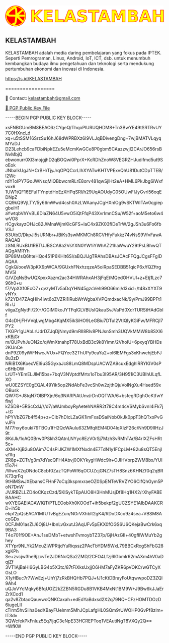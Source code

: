 ![KELASTAMBAH](/ktkt.png)
## KELASTAMBAH

KELASTAMBAH adalah media daring pembelajaran yang fokus pada IPTEK. Seperti Pemrograman, Linux, Android, IoT,  ICT, dsb. untuk menumbuh kembangkan budaya ilmu pengetahuan dan teknologi serta mendukung pertumbuhan ekonomi dan inovasi di Indonesia.

https://s.id/KELASTAMBAH

=================

📧 Contact: kelastambah@gmail.com

[🔑 PGP Public Key File](https://github.com/KELASTAMBAH/KELASTAMBAH/blob/main/KELASTAMBAH_kelastambah%40gmail.com-pub.asc)

-----BEGIN PGP PUBLIC KEY BLOCK-----

xsFNBGUmBM8BEAC6zCYgeQ/ThqoPlURUQHDM8+Tn3BwYE49tSRTRvUY7C0HXncLd
xq+u5tSSM16SrzSu16hJ68dWPRBXz6I9VLJqBDivengDng+7wjBMATVLqyqMYaDJ
D23Lehcb9caFDbiNpkEZu5eMcmKwGCe8P0gbm5CAazzwjI2CArJO656rsBNvMbjQ
ebwonurr0Xl3mojgjhD2qBOQwi0PprX+KcRDhZnoW8VEGRZHJudifmd5ut9SoEok
JNbaIkUgJN+CrBHrTjyJrqOPQCcrLIhXYATwKHTVPExvQhU81DutCDpTTEB/l2Wc
rdY1oIPY7GoJWNsqMiQBbwcmRLrE8orv481qwSjlHt2eA+HML6PkJbg6iWxfvox6
1UW1tQF16EFuITYnptdHoEzXHPqSRl/h29UqAOUdyG05OUwFIJyGvrl56oqEDNpZ
CQ9kQ9VjLTY/5y66mWwd4csh0AzLWAanyJCgHXnlOg9vSKTWITAv0qgiepgbeiH1
aYwtqbVhYvBL6DiaZN64U5vwO5iQtFfqP43XvrImnCSu/W52f+aoM5eto6w4wVO8
rICgvkayzOHJc82J/MnaWjmKlcGFS+laC4x9ZK03fIDeTrW/2gJSh3u6Fo6fbVSJ
83UtbD/DkpJi5sURNbr+JBiKs3swMKMCh8RCVHfyFukkz74vNsS9VfvFawARAQAB
zSNLRUxBU1RBTUJBSCA8a2VsYXN0YW1iYWhAZ21haWwuY29tPsLBhwQTAQgAMRYh
BP89MsQ6hteHQo451P6KHlt6Sl/aBQJlJgTRAhsDBAsJCAcFFQgJCgsFFgIDAQAA
CgkQ/ooeW3pKX9pWCA/9GUxhFNxhzqzeA5oiRpaSEDBB51qicP6x/fQZftrgMV5l
G/VZqNsBwUQXpxxXazm2ac34HWRAhxAH3jFqEtMQedOHVUI+z+Etj1Lzc796h0+u
f7/VpXXf0EcO7+qvzyMTv5aDqYHN45gzcVeh99O66mi/d3xid+/t48xXYXT9yNYx
k72YD47ZAqHih4iwt6oZVZRi1IRubWrWgbaXVPQmdxacNk/9y/PmJ99BPFt1Rl+U
viigaZgNytFi/2X+/GGiM0koJYTFqlGLVBUsIQkauSvJVaPd0XdrTURStHAdGblf
G4cDHjFHVVqLwgMbg4KqMX5ikSiHO9LeGBiu7DTuI2VtIQIyKGiFw/MFRCjl7PY2
TKGPr1gUAbLrUdrDZJqDjNmyd9mRII8Rlv8PNJsnSmh3UQVkMMW8b8SXl6xKBjGr
m/QUPvhJuON2o/qWmXtnahpT78UxBdB3c9k8Yimn/2VhoIU+6pxyqYBHDs2KUnCe
dnP9Z09yiWFNwcJVUx+FQYee32ThUPy9eaYa2+ol6lEMFgs3xKhwehjEbFJ8u3zD
NRiB1X6KoecVEl9u35GyxaJc88LmQ8MDspUACWZA9cuxEdghlRRYIGV0sPc6HbOW
LrUT+YEmELJlM15bs+7bqV3NVptdfMrtx1oTbu3I95AR/3H951iC3UBlhULqfLXO
wU0EZSYE0gEQAL49Yik5op2NdAbFe3vcSh0w2zjthQjuVolNgXu4Hsed59xOBusk
QW7G+J8tqN7OIBPXjn/6q3NARPiAtUnv/rDnOQTWA/6+bsfegRDghOcKtfwYfiwj
kZSD8+5RScCdJ///d7/aWJmboyRyAetehNARR2t78C4m4cVSMybSvnI4iFk7j+tG
hPYVbZG7b4f54p+z+CIb7hDIcLZaGK1imFxaDSaiNbbOkJk0ppT3hQTxoPvGvJFn
M77hxy6ouki79TBOu1fH2QcWAulu63ZMfqltEM4D04lqXIzF26c/Nh9D9IIHzJ9t
8KdJk/1oAQ0Brw0PSkh3QAtnLNYyc8EzV0rSj7MzhSvRMhTAr/B4rIXZFsHRt5c+
dXM+XjB2u8OAim7C4sPiJKZW1MXfNxdn4E7TdN1y1FCpLM+82u8sQT5Enjlv/1fg
ZR8p+ZCTr/g3m7dYscQFH4Abvj0OKYkygHWdc9lr+OJIHVbrp2WM8bx/YUItTo7H
/WwoX2qONdoC8cbf0ZazTQPoWf6qOCUZcjGNZ7sTH8Snz6KHNZf0q2qBRK73qrFq
9tHiMSwJXEbansCFHnF7oCq3kspmxraeOZ0SpENTeVRVZYO6CifQhGym5PoN7DnW
JVJRBZLLZD4oCKqzCzd/5KlSykTEpAUO8H3HnMUsjDf8Hq1HX2/rXhyFABEBAAHC
wXYEGAEIACAWIQT/PTLEOobXh0KOOdT+ih5bekpf2gUCZSYE1AIbDAAKCRD+ih5b
ekpf2pQsEACA1MfUTvBgEZun/NGrVXhblt2gK4/RDoDXco9z4sea+VBSM8AcoGDx
0CFJM01asZlJ6Oj8U+IbnLvGxutJ3AqUFv5pEKX0fOGS6U6QKejaBwCrk6xq9BA3
T4o701f9OE+AnJ1seDMbT+etwshTvmoybTZ37p/GjHAzGIl+40gfllWMuYb2ghey
XTYpr9NLYk2McuZiWPRtjdYuRiqssz2PAcTbYDM5WxL79BBCxRcgShFbG28xgKPh
Se+zvcjw3he9jzcvTe2JD6NcQSa2ZMD/2CFO4Lfzj6lGbmlr62mAXm4hV0aDqjZf
3VT1AjBaHI6GyLBG4o5X3tc/87tFiXksUxjjO6HM7aFyZKR6pVOKC/wGTCyXGsLO
X1yHBuc7r7WwEzj+UhYj7zRkBHQHb7PQJ+fJ1cKtDBrayFoUtqwwpoDZ3ZQl9Ah4
uQJxVYcMqky6BfqUOZ2kZZBN5RGDu8B1VKB4MxNt1BM9W+J9Bw6kJJaErZrXCod1
qa2v8ZbtaoQauvwcQNKCaxah+edEdYaBdxsd2X2q79NQ+CFzHOMTDOzD6iugeLII
cTlrm5hvSiiha0edXBayFUelmm5MhJCpLafgHL0SQm9rUWOHP0GvPf8zlm+IT3dv
3QWcfekPkFnluz5Eq7ljqC3eNpE33HCREPToq1VEAutiNgT8VXQy2Q==
=WfKW

-----END PGP PUBLIC KEY BLOCK-----





